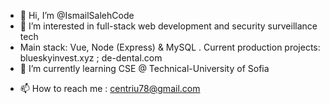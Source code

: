 - 👋 Hi, I’m @IsmailSalehCode
- 👀 I’m interested in full-stack web development and security surveillance tech
- Main stack: Vue, Node (Express) & MySQL . Current production projects: blueskyinvest.xyz ; de-dental.com
- 🌱 I’m currently learning CSE @ Technical-University of Sofia
<!-- - 💞️ I’m looking to collaborate on ... -->
- 📫 How to reach me : centriu78@gmail.com

<!---
IsmailSalehCode/IsmailSalehCode is a ✨ special ✨ repository because its `README.md` (this file) appears on your GitHub profile.
You can click the Preview link to take a look at your changes.
--->
